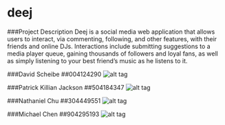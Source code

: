 # deej

###Project Description
Deej is a social media web application that allows users to interact, via commenting, following, and other features, with their friends and online DJs. Interactions include submitting suggestions to a media player queue, gaining thousands of followers and loyal fans, as well as simply listening to your best friend’s music as he listens to it.

###David Scheibe
##004124290
![alt tag](https://github.com/scalableinternetservices/deej/blob/master/app/assets/images/David_Scheibe.jpg)

###Patrick Killian Jackson
##504184347
![alt tag](https://github.com/scalableinternetservices/deej/blob/master/app/assets/images/Killian_Jackson.jpg)

###Nathaniel Chu
##304449551
![alt tag](https://github.com/scalableinternetservices/deej/blob/master/app/assets/images/Nathaniel_Chu.jpg)

###Michael Chen
##904295193
![alt tag](https://github.com/scalableinternetservices/deej/blob/master/app/assets/images/Michael_Chen.jpg)